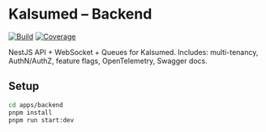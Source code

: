 # Kalsumed – Backend

[![Build](https://img.shields.io/github/actions/workflow/status/$GITHUB_USER/$REPO_NAME/backend-ci.yml?branch=$BRANCH)](...)
[![Coverage](https://img.shields.io/codecov/c/github/$GITHUB_USER/$REPO_NAME?file=apps/backend&branch=$BRANCH)](...)

NestJS API + WebSocket + Queues for Kalsumed.
Includes: multi-tenancy, AuthN/AuthZ, feature flags, OpenTelemetry, Swagger docs.

## Setup

```bash
cd apps/backend
pnpm install
pnpm run start:dev
```
